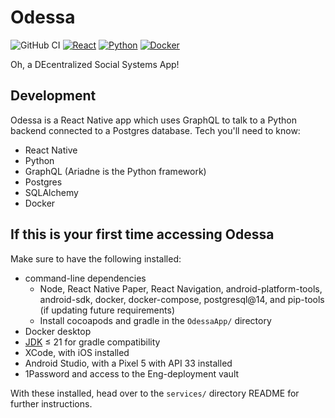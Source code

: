 # Odessa

![GitHub CI](https://github.com/mit-ccc/odessa/actions/workflows/main.yml/badge.svg) [![React](https://badges.aleen42.com/src/react.svg)](https://react.dev/) [![Python](https://badges.aleen42.com/src/python.svg)](https://www.python.org/) [![Docker](https://badges.aleen42.com/src/docker.svg)](https://www.docker.com/)

Oh, a DEcentralized Social Systems App!

## Development

Odessa is a React Native app which uses GraphQL to talk to a Python
backend connected to a Postgres database. Tech you'll need to know:

- React Native
- Python
- GraphQL (Ariadne is the Python framework)
- Postgres
- SQLAlchemy
- Docker

## If this is your first time accessing Odessa

Make sure to have the following installed:

- command-line dependencies
    - Node, React Native Paper, React Navigation, android-platform-tools, android-sdk, docker, docker-compose, postgresql@14, and pip-tools (if updating future requirements)
    - Install cocoapods and gradle in the `OdessaApp/` directory
- Docker desktop
- [JDK](https://www.oracle.com/java/technologies/downloads/) ≤ 21 for gradle compatibility
- XCode, with iOS installed
- Android Studio, with a Pixel 5 with API 33 installed
- 1Password and access to the Eng-deployment vault

With these installed, head over to the `services/` directory README for further instructions.
